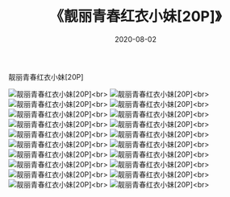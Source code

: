 ﻿---
layout: post
title: 《靓丽青春红衣小妹[20P]》
date: 2020-08-02
img: http://photo.orgx.cf/%E5%94%AF%E7%BE%8E/2019/青春小妹[20P]/000.jpg
tags: [美女,清纯,唯美]
---

靓丽青春红衣小妹[20P]

![靓丽青春红衣小妹[20P]](http://photo.orgx.cf/%E5%94%AF%E7%BE%8E/2019/青春小妹[20P]/001.jpg''靓丽青春红衣小妹[20P]'')<br>
![靓丽青春红衣小妹[20P]](http://photo.orgx.cf/%E5%94%AF%E7%BE%8E/2019/青春小妹[20P]/002.jpg''靓丽青春红衣小妹[20P]'')<br>
![靓丽青春红衣小妹[20P]](http://photo.orgx.cf/%E5%94%AF%E7%BE%8E/2019/青春小妹[20P]/003.jpg''靓丽青春红衣小妹[20P]'')<br>
![靓丽青春红衣小妹[20P]](http://photo.orgx.cf/%E5%94%AF%E7%BE%8E/2019/青春小妹[20P]/004.jpg''靓丽青春红衣小妹[20P]'')<br>
![靓丽青春红衣小妹[20P]](http://photo.orgx.cf/%E5%94%AF%E7%BE%8E/2019/青春小妹[20P]/005.jpg''靓丽青春红衣小妹[20P]'')<br>
![靓丽青春红衣小妹[20P]](http://photo.orgx.cf/%E5%94%AF%E7%BE%8E/2019/青春小妹[20P]/006.jpg''靓丽青春红衣小妹[20P]'')<br>
![靓丽青春红衣小妹[20P]](http://photo.orgx.cf/%E5%94%AF%E7%BE%8E/2019/青春小妹[20P]/007.jpg''靓丽青春红衣小妹[20P]'')<br>
![靓丽青春红衣小妹[20P]](http://photo.orgx.cf/%E5%94%AF%E7%BE%8E/2019/青春小妹[20P]/008.jpg''靓丽青春红衣小妹[20P]'')<br>
![靓丽青春红衣小妹[20P]](http://photo.orgx.cf/%E5%94%AF%E7%BE%8E/2019/青春小妹[20P]/009.jpg''靓丽青春红衣小妹[20P]'')<br>
![靓丽青春红衣小妹[20P]](http://photo.orgx.cf/%E5%94%AF%E7%BE%8E/2019/青春小妹[20P]/010.jpg''靓丽青春红衣小妹[20P]'')<br>
![靓丽青春红衣小妹[20P]](http://photo.orgx.cf/%E5%94%AF%E7%BE%8E/2019/青春小妹[20P]/011.jpg''靓丽青春红衣小妹[20P]'')<br>
![靓丽青春红衣小妹[20P]](http://photo.orgx.cf/%E5%94%AF%E7%BE%8E/2019/青春小妹[20P]/012.jpg''靓丽青春红衣小妹[20P]'')<br>
![靓丽青春红衣小妹[20P]](http://photo.orgx.cf/%E5%94%AF%E7%BE%8E/2019/青春小妹[20P]/013.jpg''靓丽青春红衣小妹[20P]'')<br>
![靓丽青春红衣小妹[20P]](http://photo.orgx.cf/%E5%94%AF%E7%BE%8E/2019/青春小妹[20P]/014.jpg''靓丽青春红衣小妹[20P]'')<br>
![靓丽青春红衣小妹[20P]](http://photo.orgx.cf/%E5%94%AF%E7%BE%8E/2019/青春小妹[20P]/015.jpg''靓丽青春红衣小妹[20P]'')<br>
![靓丽青春红衣小妹[20P]](http://photo.orgx.cf/%E5%94%AF%E7%BE%8E/2019/青春小妹[20P]/016.jpg''靓丽青春红衣小妹[20P]'')<br>
![靓丽青春红衣小妹[20P]](http://photo.orgx.cf/%E5%94%AF%E7%BE%8E/2019/青春小妹[20P]/017.jpg''靓丽青春红衣小妹[20P]'')<br>
![靓丽青春红衣小妹[20P]](http://photo.orgx.cf/%E5%94%AF%E7%BE%8E/2019/青春小妹[20P]/018.jpg''靓丽青春红衣小妹[20P]'')<br>
![靓丽青春红衣小妹[20P]](http://photo.orgx.cf/%E5%94%AF%E7%BE%8E/2019/青春小妹[20P]/019.jpg''靓丽青春红衣小妹[20P]'')<br>
![靓丽青春红衣小妹[20P]](http://photo.orgx.cf/%E5%94%AF%E7%BE%8E/2019/青春小妹[20P]/020.jpg''靓丽青春红衣小妹[20P]'')<br>

